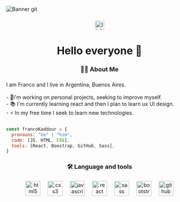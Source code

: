 ![Banner git](https://github.com/FrancoKaddour/FrancoKaddour/assets/147673141/9aff084b-2148-4f4a-baa1-390744fc50af)

###

<div align="center">
  <a href="www.linkedin.com/in/francokaddour" target="_blank">
    <img src="https://img.shields.io/static/v1?message=LinkedIn&logo=linkedin&label=FK&color=0077B5&logoColor=white&labelColor=&style=for-the-badge" height="25" alt="linkedin logo"  />
  </a>
</div>

###

<h1 align="center">Hello everyone 👋</h1>

###

<h3 align="center">👩‍💻  About Me</h3>

###

<p align="left">I am Franco and I live in Argentina, Buenos Aires.<br><br>- 🔭I'm working on personal projects, seeking to improve myself.<br>- 📚 I'm currently learning react and then I plan to learn ux UI design.<br>- ⚡ In my free time I seek to learn new technologies.</p>

###

```javascript
const francoKaddour = {
  pronouns: "he" | "him",
  code: [JS, HTML, CSS],
  tools: [React, Boostrap, GitHub, Sass],
}
```
###

<h3 align="center">🛠 Language and tools</h3>

###

<div align="center">
  <img src="https://cdn.jsdelivr.net/gh/devicons/devicon/icons/html5/html5-original.svg" height="40" alt="html5 logo"  />
  <img width="12" />
  <img src="https://cdn.jsdelivr.net/gh/devicons/devicon/icons/css3/css3-original.svg" height="40" alt="css3 logo"  />
  <img width="12" />
  <img src="https://cdn.jsdelivr.net/gh/devicons/devicon/icons/javascript/javascript-original.svg" height="40" alt="javascript logo"  />
  <img width="12" />
  <img src="https://cdn.jsdelivr.net/gh/devicons/devicon/icons/react/react-original.svg" height="40" alt="react logo"  />
  <img width="12" />
  <img src="https://cdn.jsdelivr.net/gh/devicons/devicon/icons/sass/sass-original.svg" height="40" alt="sass logo"  />
  <img width="12" />
  <img src="https://cdn.jsdelivr.net/gh/devicons/devicon/icons/bootstrap/bootstrap-original.svg" height="40" alt="bootstrap logo"  />
  <img width="12" />
  <img src="https://cdn.jsdelivr.net/gh/devicons/devicon/icons/github/github-original.svg" height="40" alt="github logo"  />
</div>

###